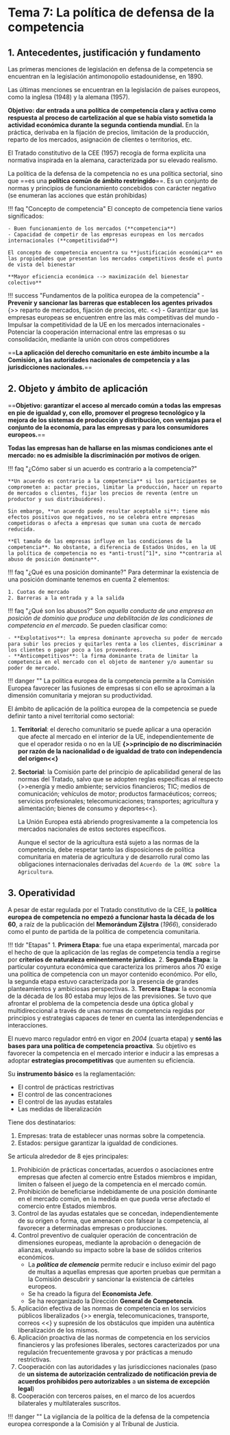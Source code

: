 # Tema 7: La política de defensa de la competencia

## 1. Antecedentes, justificación y fundamento

Las primeras menciones de legislación en defensa de la competencia se encuentran en la legislación antimonopolio estadounidense, en 1890.

Las últimas menciones se encuentran en la legislación de países europeos, como la inglesa (1948) y la alemana (1957).

**Objetivo: dar entrada a una política de competencia clara y activa como respuesta al proceso de cartelización al que se había visto sometida la actividad económica durante la segunda contienda mundial.** En la práctica, derivaba en la fijación de precios, limitación de la producción, reparto de los mercados, asignación de clientes o territorios, etc.

El Tratado constitutivo de la CEE (1957) recogía de forma explícita una normativa inspirada en la alemana, caracterizada por su elevado realismo.

La política de la defensa de la competencia no es una política sectorial, sino que ==es una **política común de ámbito restringido**==. Es un conjunto de normas y principios de funcionamiento concebidos con carácter negativo (se enumeran las acciones que están prohibidas)

!!! faq "Concepto de competencia"
    El concepto de competencia tiene varios significados:

    - Buen funcionamiento de los mercados (**competencia**)
    - Capacidad de competir de las empresas europeas en los mercados internacionales (**competitividad**)

    El concepto de competencia encuentra su **justificación económica** en las propiedades que presentan los mercados competitivos desde el punto de vista del bienestar

    **Mayor eficiencia económica --> maximización del bienestar colectivo**

!!! success "Fundamentos de la política europea de la competencia"
    - **Prevenir y sancionar las barreras que establecen los agentes privados** {>> reparto de mercados, fijación de precios, etc. <<}
    - Garantizar que las empresas europeas se encuentren entre las más competitivas del mundo
    - Impulsar la competitividad de la UE en los mercados internacionales
    - Potenciar la cooperación internacional entre las empresas o su consolidación, mediante la unión con otros competidores

==**La aplicación del derecho comunitario en este ámbito incumbe a la Comisión, a las autoridades nacionales de competencia y a las jurisdicciones nacionales.**==

## 2. Objeto y ámbito de aplicación

==**Objetivo: garantizar el acceso al mercado común a todas las empresas en pie de igualdad y, con ello, promover el progreso tecnológico y la mejora de los sistemas de producción y distribución, con ventajas para el conjunto de la economía, para las empresas y para los consumidores europeos.**==

**Todas las empresas han de hallarse en las mismas condiciones ante el mercado: no es admisible la discriminación por motivos de origen**.

!!! faq "¿Cómo saber si un acuerdo es contrario a la competencia?"

    **Un acuerdo es contrario a la competencia** si los participantes se comprometen a: pactar precios, limitar la producción, hacer un reparto de mercados o clientes, fijar los precios de reventa (entre un productor y sus distribuidores).

    Sin embargo, **un acuerdo puede resultar aceptable si**: tiene más efectos positivos que negativos, no se celebra entre empresas competidoras o afecta a empresas que suman una cuota de mercado reducida.

    **El tamaño de las empresas influye en las condiciones de la competencia**. No obstante, a diferencia de Estados Unidos, en la UE la política de competencia no es *anti-trust[^1]*, sino **contraria al abuso de posición dominante**.

!!! faq "¿Qué es una posición dominante?"
    Para determinar la existencia de una posición dominante tenemos en cuenta 2 elementos:

    1. Cuotas de mercado
    2. Barreras a la entrada y a la salida

!!! faq "¿Qué son los abusos?"
    Son *aquella conducta de una empresa en posición de dominio que produce una debilitación de las condiciones de competencia en el mercado*. Se pueden clasificar como:

    - **Explotativos**: la empresa dominante aprovecha su poder de mercado para subir los precios y quitarles renta a los clientes, discriminar a los clientes o pagar poco a los proveedores.
    - **Anticompetitivos**: la firma dominante trata de limitar la competencia en el mercado con el objeto de mantener y/o aumentar su poder de mercado.

[^1]: anti-trust: dicho de una medida o de una regulación dirigida a asegurar la competencia de los mercados.

!!! danger ""
    La política europea de la competencia permite a la Comisión Europea favorecer las fusiones de empresas si con ello se aproximan a la dimensión comunitaria y mejoran su productividad.

El ámbito de aplicación de la política europea de la competencia se puede definir tanto a nivel territorial como sectorial:

1. **Territorial**: el derecho comunitario se puede aplicar a una operación que afecte al mercado en el interior de la UE, independientemente de que el operador resida o no en la UE **{>>principio de no discriminación por razón de la nacionalidad o de igualdad de trato con independencia del origen<<}**
2. **Sectorial**: la Comisión parte del principio de aplicabilidad general de las normas del Tratado, salvo que se adopten reglas específicas al respecto {>>energía y medio ambiente; servicios financieros; TIC; medios de comunicación; vehículos de motor; productos farmacéuticos; correos; servicios profesionales; telecomunicaciones; transportes; agricultura y alimentación; bienes de consumo y deportes<<}.

    La Unión Europea está abriendo progresivamente a la competencia los mercados nacionales de estos sectores específicos.

    Aunque el sector de la agricultura está sujeto a las normas de la competencia, debe respetar tanto las disposiciones de política comunitaria en materia de agricultura y de desarrollo rural como las obligaciones internacionales derivadas del `Acuerdo de la OMC sobre la Agricultura`.

## 3. Operatividad

A pesar de estar regulada por el Tratado constitutivo de la CEE, la **política europea de competencia no empezó a funcionar hasta la década de los 60**, a raíz de la publicación del **Memorándum Zijlstra** (*1966*), considerado como el punto de partida de la política de competencia comunitaria.

!!! tldr "Etapas"
    1. **Primera Etapa**: fue una etapa experimental, marcada por el hecho de que la aplicación de las reglas de competencia tendía a regirse por **criterios de naturaleza eminentemente jurídica**.
    2. **Segunda Etapa**: la particular coyuntura económica que caracteriza los primeros años 70 exige una política de competencia con un mayor contenido económico. Por ello, la segunda etapa estuvo caracterizada por la presencia de grandes planteamientos y ambiciosas perspectivas.
    3. **Tercera Etapa**: la economía de la década de los 80 estaba muy lejos de las previsiones. Se tuvo que afrontar el problema de la competencia desde una óptica global y multidireccional a través de unas normas de competencia regidas por principios y estrategias capaces de tener en cuenta las interdependencias e interacciones.

El nuevo marco regulador entró en vigor en *2004* (cuarta etapa) y **sentó las bases para una política de competencia proactiva**. Su objetivo es favorecer la competencia en el mercado interior e inducir a las empresas a adoptar **estrategias procompetitivas** que aumenten su eficiencia.

Su **instrumento básico** es la reglamentación:

- El control de prácticas restrictivas
- El control de las concentraciones
- El control de las ayudas estatales
- Las medidas de liberalización

Tiene dos destinatarios:

1. Empresas: trata de establecer unas normas sobre la competencia.
2. Estados: persigue garantizar la igualdad de condiciones.

Se articula alrededor de 8 ejes principales:

1. Prohibición de prácticas concertadas, acuerdos o asociaciones entre empresas que afecten al comercio entre Estados miembros e impidan, limiten o falseen el juego de la competencia en el mercado común.
2. Prohibición de beneficiarse indebidamente de una posición dominante en el mercado común, en la medida en que pueda verse afectado el comercio entre Estados miembros.
3. Control de las ayudas estatales que se concedan, independientemente de su origen o forma, que amenacen con falsear la competencia, al favorecer a determinadas empresas o producciones.
4. Control preventivo de cualquier operación de concentración de dimensiones europeas, mediante la aprobación o denegación de alianzas, evaluando su impacto sobre la base de sólidos criterios económicos.
    - La ***política de clemencia*** permite reducir e incluso eximir del pago de multas a aquellas empresas que aporten pruebas que permitan a la Comisión descubrir y sancionar la existencia de cárteles europeos.
    - Se ha creado la figura del **Economista Jefe**.
    - Se ha reorganizado la Dirección **General de Competencia**.
5. Aplicación efectiva de las normas de competencia en los servicios públicos liberalizados {>> energía, telecomunicaciones, transporte, correos <<} y supresión de los obstáculos que impiden una auténtica liberalización de los mismos.
6. Aplicación proactiva de las normas de competencia en los servicios financieros y las profesiones liberales, sectores caracterizados por una regulación frecuentemente gravosa y por prácticas a menudo restrictivas.
7. Cooperación con las autoridades y las jurisdicciones nacionales (paso de **un sistema de autorización centralizado de notificación previa de acuerdos prohibidos pero autorizables** a **un sistema de excepción legal**)
8. Cooperación con terceros países, en el marco de los acuerdos bilaterales y multilaterales suscritos.

!!! danger ""
    La vigilancia de la política de la defensa de la competencia europea corresponde a la Comisión y al Tribunal de Justicia.
